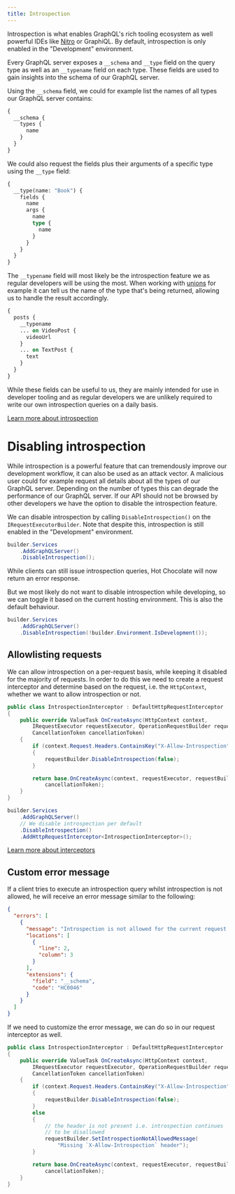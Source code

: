 ```yaml
---
title: Introspection
---
```


Introspection is what enables GraphQL's rich tooling ecosystem as well powerful IDEs like [Nitro](/products/nitro) or GraphiQL. By default, introspection is only enabled in the "Development" environment.

Every GraphQL server exposes a `__schema` and `__type` field on the query type as well as an `__typename` field on each type. These fields are used to gain insights into the schema of our GraphQL server.

Using the `__schema` field, we could for example list the names of all types our GraphQL server contains:

```graphql
{
  __schema {
    types {
      name
    }
  }
}
```

We could also request the fields plus their arguments of a specific type using the `__type` field:

```graphql
{
  __type(name: "Book") {
    fields {
      name
      args {
        name
        type {
          name
        }
      }
    }
  }
}
```

The `__typename` field will most likely be the introspection feature we as regular developers will be using the most. When working with [unions](/docs/hotchocolate/v15/defining-a-schema/unions) for example it can tell us the name of the type that's being returned, allowing us to handle the result accordingly.

```graphql
{
  posts {
    __typename
    ... on VideoPost {
      videoUrl
    }
    ... on TextPost {
      text
    }
  }
}
```

While these fields can be useful to us, they are mainly intended for use in developer tooling and as regular developers we are unlikely required to write our own introspection queries on a daily basis.

[Learn more about introspection](https://graphql.org/learn/introspection)

# Disabling introspection

While introspection is a powerful feature that can tremendously improve our development workflow, it can also be used as an attack vector. A malicious user could for example request all details about all the types of our GraphQL server. Depending on the number of types this can degrade the performance of our GraphQL server. If our API should not be browsed by other developers we have the option to disable the introspection feature.

We can disable introspection by calling `DisableIntrospection()` on the `IRequestExecutorBuilder`. Note that despite this, introspection is still enabled in the "Development" environment.

```csharp
builder.Services
    .AddGraphQLServer()
    .DisableIntrospection();
```

While clients can still issue introspection queries, Hot Chocolate will now return an error response.

But we most likely do not want to disable introspection while developing, so we can toggle it based on the current hosting environment. This is also the default behaviour.

```csharp
builder.Services
    .AddGraphQLServer()
    .DisableIntrospection(!builder.Environment.IsDevelopment());
```

## Allowlisting requests

We can allow introspection on a per-request basis, while keeping it disabled for the majority of requests. In order to do this we need to create a request interceptor and determine based on the request, i.e. the `HttpContext`, whether we want to allow introspection or not.

```csharp
public class IntrospectionInterceptor : DefaultHttpRequestInterceptor
{
    public override ValueTask OnCreateAsync(HttpContext context,
        IRequestExecutor requestExecutor, OperationRequestBuilder requestBuilder,
        CancellationToken cancellationToken)
    {
        if (context.Request.Headers.ContainsKey("X-Allow-Introspection"))
        {
            requestBuilder.DisableIntrospection(false);
        }

        return base.OnCreateAsync(context, requestExecutor, requestBuilder,
            cancellationToken);
    }
}
```

```csharp
builder.Services
    .AddGraphQLServer()
    // We disable introspection per default
    .DisableIntrospection()
    .AddHttpRequestInterceptor<IntrospectionInterceptor>();
```

[Learn more about interceptors](/docs/hotchocolate/v15/server/interceptors)

## Custom error message

If a client tries to execute an introspection query whilst introspection is not allowed, he will receive an error message similar to the following:

```json
{
  "errors": [
    {
      "message": "Introspection is not allowed for the current request.",
      "locations": [
        {
          "line": 2,
          "column": 3
        }
      ],
      "extensions": {
        "field": "__schema",
        "code": "HC0046"
      }
    }
  ]
}
```

If we need to customize the error message, we can do so in our request interceptor as well.

```csharp
public class IntrospectionInterceptor : DefaultHttpRequestInterceptor
{
    public override ValueTask OnCreateAsync(HttpContext context,
        IRequestExecutor requestExecutor, OperationRequestBuilder requestBuilder,
        CancellationToken cancellationToken)
    {
        if (context.Request.Headers.ContainsKey("X-Allow-Introspection"))
        {
            requestBuilder.DisableIntrospection(false);
        }
        else
        {
            // the header is not present i.e. introspection continues
            // to be disallowed
            requestBuilder.SetIntrospectionNotAllowedMessage(
                "Missing `X-Allow-Introspection` header");
        }

        return base.OnCreateAsync(context, requestExecutor, requestBuilder,
            cancellationToken);
    }
}
```
